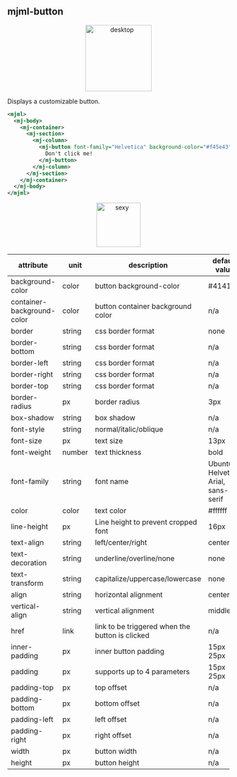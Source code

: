 ## mjml-button

<p align="center">
  <img src="https://cloud.githubusercontent.com/assets/6558790/12751346/fd993192-c9bc-11e5-8c91-37d616bf5874.png" alt="desktop" width="150px" />
</p>

Displays a customizable button.

```xml
<mjml>
  <mj-body>
    <mj-container>
      <mj-section>
        <mj-column>
          <mj-button font-family="Helvetica" background-color="#f45e43" color="white">
            Don't click me!
          </mj-button>
        </mj-column>
      </mj-section>
    </mj-container>
  </mj-body>
</mjml>
```

<p align="center">
  <a href="https://mjml.io/try-it-live/components/button">
    <img width="100px" src="http://imgh.us/TRYITLIVE.svg" alt="sexy" />
  </a>
</p>

attribute                   | unit        | description                                      | default value
----------------------------|-------------|--------------------------------------------------|---------------------
background-color            | color       | button background-color                          | #414141
container-background-color  | color       | button container background color                | n/a
border                      | string      | css border format                                | none
border-bottom               | string      | css border format                                | n/a
border-left                 | string      | css border format                                | n/a
border-right                | string      | css border format                                | n/a
border-top                  | string      | css border format                                | n/a
border-radius               | px          | border radius                                    | 3px
box-shadow	                | string      | box shadow	                                     | n/a
font-style                  | string      | normal/italic/oblique                            | n/a
font-size                   | px          | text size                                        | 13px
font-weight                 | number      | text thickness                                   | bold
font-family                 | string      | font name                                        | Ubuntu, Helvetica, Arial, sans-serif
color                       | color       | text color                                       | #ffffff
line-height                 | px          | Line height to prevent cropped font              | 16px
text-align                  | string      | left/center/right                                | center
text-decoration             | string      | underline/overline/none                          | none
text-transform              | string      | capitalize/uppercase/lowercase                   | none
align                       | string      | horizontal alignment                             | center
vertical-align              | string      | vertical alignment                               | middle
href                        | link        | link to be triggered when the button is clicked  | n/a
inner-padding               | px          | inner button padding                             | 15px 25px
padding                     | px          | supports up to 4 parameters                      | 15px 25px
padding-top                 | px          | top offset                                       | n/a
padding-bottom              | px          | bottom offset                                    | n/a
padding-left                | px          | left offset                                      | n/a
padding-right               | px          | right offset                                     | n/a
width                       | px          | button width                                     | n/a
height                      | px          | button height                                    | n/a
